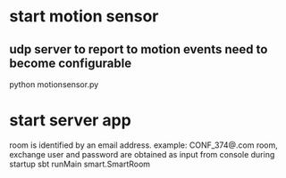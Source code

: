 # start motion sensor
## udp server to report to motion events need to become configurable
python motionsensor.py 

# start server app
room is identified by an email address. example: CONF_374@<domain>.com
room, exchange user and password are obtained as input from console during startup
sbt runMain smart.SmartRoom

